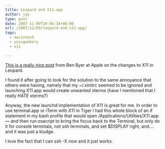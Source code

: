 ```yaml
---
title: Leopard and X11.app
author: jay
type: post
date: 2007-11-09T19:46:34+00:00
url: /2007/11/09/leopard-and-x11-app/
tags:
  - macintosh
  - unixgeekery
  - x11

---
```

[This is a really nice post][1] from Ben Byer at Apple on the changes to X11 in Leopard.

I found it after going to look for the solution to the same annoyance that others were having, namely that my ~/.xinitrc seemed to be ignored and launching X11.app would create unwanted xterms (have I mentioned that I really _HATE_ xterms?)

Anyway, the new launchd implementation of X11 is great for me. In order to use terminal.app or iTerm with X11 in Tiger I had this whole block of an if statement in my bash profile that would open /Applications/Utilities/X11.app — and then run osacript to bring the focus back to the Terminal, but only do it for console terminals, not ssh terminals, and set $DISPLAY right, and…. and it was just a kludge.

I love the fact that I can ssh -X now and it just works.

 [1]: http://lists.apple.com/archives/x11-users/2007/Oct/msg00065.html
